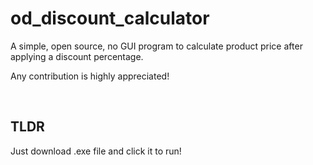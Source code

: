 # od_discount_calculator

A simple, open source, no GUI program to calculate product price after applying a discount percentage.

Any contribution is highly appreciated!



<br/>

## TLDR

Just download .exe file and click it to run!


